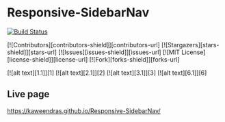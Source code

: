 # Responsive-SidebarNav
[![Build Status](https://img.shields.io/badge/Source%20Editor-Visual%20Code-blue.svg)](https://code.visualstudio.com/)

[![Contributors][contributors-shield]][contributors-url]
[![Stargazers][stars-shield]][stars-url]
[![Issues][issues-shield]][issues-url]
[![MIT License][license-shield]][license-url]
[![Fork][forks-shield]][forks-url]


[![alt text][1.1]][1]
[![alt text][2.1]][2]
[![alt text][3.1]][3]
[![alt text][6.1]][6]


## Live page
https://kaweendras.github.io/Responsive-SidebarNav/


